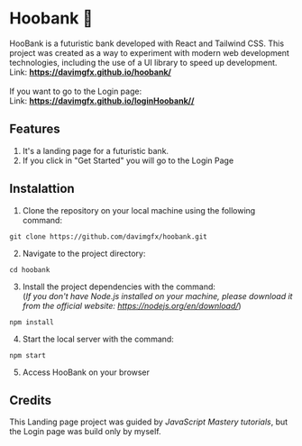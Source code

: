 # Hoobank 🤖
HooBank is a futuristic bank developed with React and Tailwind CSS. This project was created as a way to experiment with modern web development technologies, including the use of a UI library to speed up development. <br>
Link: **https://davimgfx.github.io/hoobank/** <br>  <br>
If you want to go to the Login page: <br>
Link:  **https://davimgfx.github.io/loginHoobank//**
## Features
1. It's a landing page for a futuristic bank.
2. If you click in "Get Started" you will go to the Login Page

## Instalattion

1. Clone the repository on your local machine using the following command:
```
git clone https://github.com/davimgfx/hoobank.git
```

2. Navigate to the project directory:
```
cd hoobank
```

3. Install the project dependencies with the command: <br>
(*If you don't have Node.js installed on your machine, please download it from the official website: https://nodejs.org/en/download/*)
```
npm install
```

4. Start the local server with the command:
```
npm start
```

5. Access HooBank on your browser

## Credits
This Landing page project was guided by *JavaScript Mastery tutorials*, but the Login page was build only by myself.
